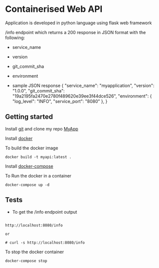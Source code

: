 # Containerised Web API

Application is developed in python language using flask web framework

/info endpoint which returns a 200 response in JSON format with the following:

- service_name
- version
- git_commit_sha
- environment

- sample JSON response
  {
  "service_name": "myapplication",
  "version": "1.0.0",
  "git_commit_sha": "19a2195fa2470e2780f489620e39ee3f44dce526",
  "environment": {
  "log_level": "INFO",
  "service_port": "8080"
  },
  }

## Getting started

Install [git](https://git-scm.com/downloads) and clone my repo [MyApp](https://github.com/kaviit/MyApplication.git)

Install [docker](https://docs.docker.com/engine/installation/)

To build the docker image

```shell
docker build -t myapi:latest .
```

Install [docker-compose](https://docs.docker.com/compose/install/)

To Run the docker in a container

```shell
docker-compose up -d
```

## Tests

- To get the /info endpoint output

```shell

http://localhost:8080/info

or

# curl -s http://localhost:8080/info
```

To stop the docker container

```shell
docker-compose stop
```
